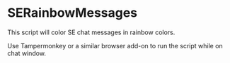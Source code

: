 SERainbowMessages
=================

This script will color SE chat messages in rainbow colors.

Use Tampermonkey or a similar browser add-on to run the script while on chat window.
